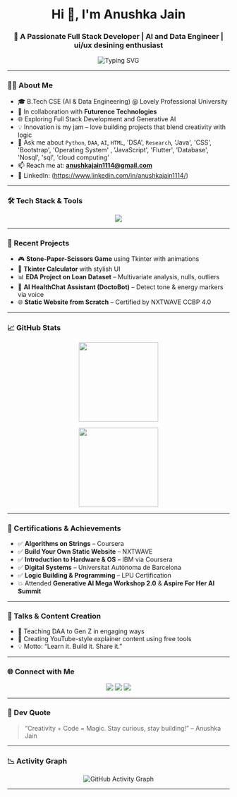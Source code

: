 <h1 align="center">Hi 👋, I'm Anushka Jain</h1>
<h3 align="center">🚀 A Passionate Full Stack Developer | AI and Data Engineer | ui/ux desining enthusiast </h3>

<p align="center">
  <img src="https://readme-typing-svg.demolab.com?font=Fira+Code&size=15&pause=1000&center=true&vCenter=true&width=440&lines=3rd+Year+AI+%2B+Data+Engineering+Student;Exploring+Full-Stack+Dev+and+Designing;" alt="Typing SVG" />
</p>

---

### 👩‍💻 About Me

- 🎓 B.Tech CSE (AI & Data Engineering) @ Lovely Professional University  
- 🤝 In collaboration with **Futurence Technologies**
- 🌐 Exploring Full Stack Development and Generative AI
- 💡 Innovation is my jam – love building projects that blend creativity with logic
- 💬 Ask me about `Python`, `DAA`, `AI`, `HTML`, 'DSA', `Research`, 'Java', 'CSS', 'Bootstrap', 'Operating System' , 'JavaScript', 'Flutter', 'Database', 'Nosql', 'sql', 'cloud computing'
- 📫 Reach me at: **anushkajain1114@gmail.com**  
- 🔗 LinkedIn: (https://www.linkedin.com/in/anushkajain1114/)

---

### 🛠️ Tech Stack & Tools

<p align="center">
  <img src="https://skillicons.dev/icons?i=python,java,js,html,css,react,nodejs,express,mongodb,mysql,tailwind,bootstrap,git,github,vscode,figma,docker,linux,postman" />
</p>

---

### 🚀 Recent Projects

- 🎮 **Stone-Paper-Scissors Game** using Tkinter with animations  
- 🧮 **Tkinter Calculator** with stylish UI  
- 📊 **EDA Project on Loan Dataset** – Multivariate analysis, nulls, outliers  
- 🤖 **AI HealthChat Assistant (DoctoBot)** – Detect tone & energy markers via voice  
- 🌐 **Static Website from Scratch** – Certified by NXTWAVE CCBP 4.0  

---

### 📈 GitHub Stats

<p align="center">
  <img src="https://github-readme-stats.vercel.app/api?username=Anushkajain-7&show_icons=true&theme=radical" height="180" />
</p>

<p align="center">
  <img src="https://github-readme-stats.vercel.app/api/top-langs/?username=Anushkajain-7&layout=compact&theme=radical" height="180" />
</p>

---


### 🌱 Certifications & Achievements

- ✅ **Algorithms on Strings** – Coursera  
- ✅ **Build Your Own Static Website** – NXTWAVE  
- ✅ **Introduction to Hardware & OS** – IBM via Coursera  
- ✅ **Digital Systems** – Universitat Autònoma de Barcelona  
- ✅ **Logic Building & Programming** – LPU Certification  
- 💥 Attended **Generative AI Mega Workshop 2.0** & **Aspire For Her AI Summit**  

---

### 🎤 Talks & Content Creation

- 📢 Teaching DAA to Gen Z in engaging ways  
- 🎥 Creating YouTube-style explainer content using free tools  
- 💡 Motto: “Learn it. Build it. Share it.”

---

### 🌐 Connect with Me

<p align="center">
  <a href="https://www.linkedin.com/in/anushkajain1114/" target="blank"><img src="https://img.shields.io/badge/LinkedIn-%230077B5.svg?&style=for-the-badge&logo=linkedin&logoColor=white" /></a>
  <a href="https://github.com/Anushkajain-7"><img src="https://img.shields.io/badge/GitHub-100000?style=for-the-badge&logo=github&logoColor=white" /></a>
  <a href="mailto:anushkajain1114@gmail.com"><img src="https://img.shields.io/badge/Gmail-D14836?style=for-the-badge&logo=gmail&logoColor=white" /></a>
</p>

---

### 💬 Dev Quote

> “Creativity + Code = Magic. Stay curious, stay building!” – Anushka Jain

---

### 📉 Activity Graph

<p align="center">
  <img src="https://github-readme-activity-graph.vercel.app/graph?username=Anushkajain-7&theme=dracula" alt="GitHub Activity Graph" />
</p>

---
